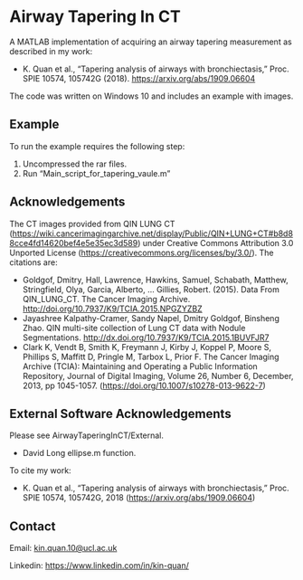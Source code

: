 # Airway Tapering In CT
A MATLAB implementation of acquiring an airway tapering measurement as described in my work:

* K. Quan et al., “Tapering analysis of airways with bronchiectasis,” Proc. SPIE 10574, 105742G (2018). https://arxiv.org/abs/1909.06604

The code was written on Windows 10 and includes an example with images.

## Example

To run the example requires the following step:

1. Uncompressed the rar files.
2. Run “Main_script_for_tapering_vaule.m”

## Acknowledgements
The CT images provided from QIN LUNG CT (https://wiki.cancerimagingarchive.net/display/Public/QIN+LUNG+CT#b8d88cce4fd14620bef4e5e35ec3d589) under Creative Commons Attribution 3.0 Unported License (https://creativecommons.org/licenses/by/3.0/). The citations are:

* Goldgof, Dmitry, Hall, Lawrence, Hawkins, Samuel, Schabath, Matthew, Stringfield, Olya, Garcia, Alberto, … Gillies, Robert. (2015). Data From QIN_LUNG_CT. The Cancer Imaging Archive. http://doi.org/10.7937/K9/TCIA.2015.NPGZYZBZ
* Jayashree Kalpathy-Cramer, Sandy Napel, Dmitry Goldgof, Binsheng Zhao. QIN multi-site collection of Lung CT data with Nodule Segmentations.  http://dx.doi.org/10.7937/K9/TCIA.2015.1BUVFJR7
* Clark K, Vendt B, Smith K, Freymann J, Kirby J, Koppel P, Moore S, Phillips S, Maffitt D, Pringle M, Tarbox L, Prior F. The Cancer Imaging Archive (TCIA): Maintaining and Operating a Public Information Repository, Journal of Digital Imaging, Volume 26, Number 6, December, 2013, pp 1045-1057. (https://doi.org/10.1007/s10278-013-9622-7)

## External Software Acknowledgements  
Please see AirwayTaperingInCT/External.

* David Long ellipse.m function.

To cite my work:
* K. Quan et al., “Tapering analysis of airways with bronchiectasis,” Proc. SPIE 10574, 105742G, 2018 (https://arxiv.org/abs/1909.06604)

## Contact
Email: kin.quan.10@ucl.ac.uk

Linkedin: https://www.linkedin.com/in/kin-quan/

